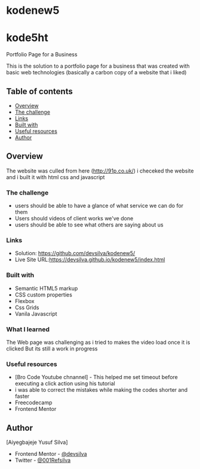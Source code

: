 # kodenew5
# kode5ht

Portfolio Page for a Business

This is the solution to a portfolio page for a business that was created with basic web technologies (basically a carbon copy of a website that i liked)


## Table of contents
 - [Overview](#overview)
  - [The challenge](#the-challenge)
  - [Links](#links)
  - [Built with](#built-with)
  - [Useful resources](#useful-resources)
- [Author](#author)



## Overview
The website was culled from here (http://91p.co.uk/) i checeked the website and i built it with html css and javascript

### The challenge

- users should be able to have a glance of what service we can do for them
- Users should videos of client works we've done
- users should be able to see what others are saying about us



### Links
- Solution: https://github.com/devsilva/kodenew5/
- Live Site URL:https://devsilva.github.io/kodenew5/index.html



### Built with

- Semantic HTML5 markup
- CSS custom properties
- Flexbox
- Css Grids
- Vanila Javascript


### What I learned
The Web page was challenging as i tried to makes the video load once it is clicked But its still a work in progress



### Useful resources
- [Bro Code Youtube chnannel] - This helped me set timeout before executing a click action using his tutorial 
- i was able to correct the mistakes while making the codes shorter and faster
- Freecodecamp
- Frontend Mentor


## Author
 [Aiyegbajeje Yusuf Silva]
- Frontend Mentor - [@devsilva](https://www.frontendmentor.io/profile/devsilva)
- Twitter - [@001Refsilva](https://www.twitter.com/001Refsilva)




